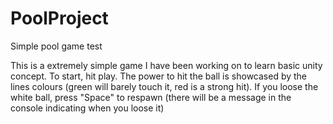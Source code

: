 # PoolProject
Simple pool game test

This is a extremely simple game I have been working on to learn basic unity concept.
To start, hit play.
The power to hit the ball is showcased by the lines colours (green will barely touch it, red is a strong hit).
If you loose the white ball, press "Space" to respawn (there will be a message in the console indicating when you loose it)
